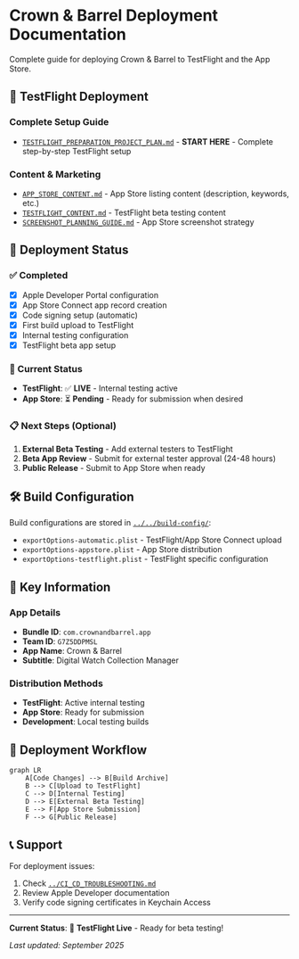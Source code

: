 # Crown & Barrel Deployment Documentation

Complete guide for deploying Crown & Barrel to TestFlight and the App Store.

## 🚀 **TestFlight Deployment**

### **Complete Setup Guide**
- [`TESTFLIGHT_PREPARATION_PROJECT_PLAN.md`](TESTFLIGHT_PREPARATION_PROJECT_PLAN.md) - **START HERE** - Complete step-by-step TestFlight setup

### **Content & Marketing**
- [`APP_STORE_CONTENT.md`](APP_STORE_CONTENT.md) - App Store listing content (description, keywords, etc.)
- [`TESTFLIGHT_CONTENT.md`](TESTFLIGHT_CONTENT.md) - TestFlight beta testing content
- [`SCREENSHOT_PLANNING_GUIDE.md`](SCREENSHOT_PLANNING_GUIDE.md) - App Store screenshot strategy

## 📱 **Deployment Status**

### **✅ Completed**
- [x] Apple Developer Portal configuration
- [x] App Store Connect app record creation
- [x] Code signing setup (automatic)
- [x] First build upload to TestFlight
- [x] Internal testing configuration
- [x] TestFlight beta app setup

### **🎯 Current Status**
- **TestFlight**: ✅ **LIVE** - Internal testing active
- **App Store**: ⏳ **Pending** - Ready for submission when desired

### **📋 Next Steps (Optional)**
1. **External Beta Testing** - Add external testers to TestFlight
2. **Beta App Review** - Submit for external tester approval (24-48 hours)
3. **Public Release** - Submit to App Store when ready

## 🛠️ **Build Configuration**

Build configurations are stored in [`../../build-config/`](../../build-config/):

- `exportOptions-automatic.plist` - TestFlight/App Store Connect upload
- `exportOptions-appstore.plist` - App Store distribution
- `exportOptions-testflight.plist` - TestFlight specific configuration

## 📧 **Key Information**

### **App Details**
- **Bundle ID**: `com.crownandbarrel.app`
- **Team ID**: `G7Z5DDPMSL`
- **App Name**: Crown & Barrel
- **Subtitle**: Digital Watch Collection Manager

### **Distribution Methods**
- **TestFlight**: Active internal testing
- **App Store**: Ready for submission
- **Development**: Local testing builds

## 🎯 **Deployment Workflow**

```mermaid
graph LR
    A[Code Changes] --> B[Build Archive]
    B --> C[Upload to TestFlight]
    C --> D[Internal Testing]
    D --> E[External Beta Testing]
    E --> F[App Store Submission]
    F --> G[Public Release]
```

## 📞 **Support**

For deployment issues:
1. Check [`../CI_CD_TROUBLESHOOTING.md`](../CI_CD_TROUBLESHOOTING.md)
2. Review Apple Developer documentation
3. Verify code signing certificates in Keychain Access

---

**Current Status**: 🎉 **TestFlight Live** - Ready for beta testing!

*Last updated: September 2025*
